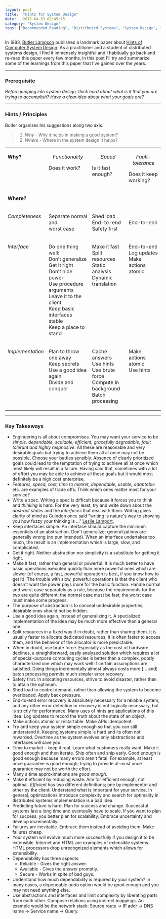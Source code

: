 ```yaml
---
layout: post
title:  "Hints for System Design"
date:   2012-04-03 02:45:15
category: "System Design"
tags: ["Recommended Reading", "Distributed Systems", "System Design", "Butler W. Lampson"]
---
```


In 1983, [Butler Lampson](http://research.microsoft.com/en-us/um/people/blampson/) published a landmark paper about [Hints of Computer System Design](http://research.microsoft.com/en-us/um/people/blampson/33-Hints/Acrobat.pdf). As a practitioner and a student of distributed systems design, I find it immensely insightful and I habitually go back and re-read this paper every few months. In this post I'll try and summarize some of the learnings from this paper that I've gained over the years.

<hr/>

### Prerequisite
_Before jumping into system design, think hard about what is it that you are trying to accomplish? Have a clear idea about what your goals are?_

<hr/>

### Hints / Principles

Butler organizes his suggestions along two axis.
>1. *Why* - Why it helps in making a good system?
>2. *Where* - Where in the system design it helps?

<P ALIGN="CENTER"><CENTER><TABLE CELLSPACING=0 BORDER=0 CELLPADDING=7 WIDTH=648>
<TR><TD WIDTH="19%" VALIGN="TOP">
<P><B>Why?</B></TD>
<TD WIDTH="31%" VALIGN="TOP">
<I><P ALIGN="CENTER">Functionality</P>
</I><P>Does it work?</TD>
<TD WIDTH="25%" VALIGN="TOP">
<I><P ALIGN="CENTER">Speed</I> </P>
<P>Is it fast enough?</TD>
<TD WIDTH="25%" VALIGN="TOP">
<I><P ALIGN="CENTER">Fault-tolerance</P>
</I><P>Does it keep working?</TD>
</TR>
<TR><TD WIDTH="19%" VALIGN="TOP">
<B><P>Where?</B></TD>
<TD WIDTH="31%" VALIGN="TOP">
<P>&nbsp;</TD>
<TD WIDTH="25%" VALIGN="TOP">
<P>&nbsp;</TD>
<TD WIDTH="25%" VALIGN="TOP">
<P>&nbsp;</TD>
</TR>
<TR><TD WIDTH="19%" VALIGN="TOP">
<I><P>Completeness</I></TD>
<TD WIDTH="31%" VALIGN="TOP">
<P>Separate normal and <BR>
worst case</TD>
<TD WIDTH="25%" VALIGN="TOP">
<P>Shed load<BR>
End-to-end<BR>
Safety first</TD>
<TD WIDTH="25%" VALIGN="TOP">
<P><BR>
End-to-end</TD>
</TR>
<TR><TD WIDTH="19%" VALIGN="TOP">
<I><P>Interface</I></TD>
<TD WIDTH="31%" VALIGN="TOP">
<P>Do one thing well:<BR>
Don’t generalize<BR>
Get it right<BR>
Don’t hide power<BR>
Use procedure arguments<BR>
Leave it to the client<BR>
Keep basic interfaces stable<BR>
Keep a place to stand</TD>
<TD WIDTH="25%" VALIGN="TOP">
<P>Make it fast<BR>
Split resources&#9;<BR>
Static analysis<BR>
Dynamic translation</TD>
<TD WIDTH="25%" VALIGN="TOP">
<P>End-to-end<BR>
Log updates<BR>
Make actions atomic</TD>
</TR>
<TR><TD WIDTH="19%" VALIGN="TOP">
<I><P>Implementation</I></TD>
<TD WIDTH="31%" VALIGN="TOP">
<P>Plan to throw one away<BR>
Keep secrets<BR>
Use a good idea again<BR>
Divide and conquer</TD>
<TD WIDTH="25%" VALIGN="TOP">
<P>Cache answers <BR>
Use hints &#9; <BR>
Use brute force<BR>
Compute in background<BR>
Batch processing</TD>
<TD WIDTH="25%" VALIGN="TOP">
<P>Make actions atomic<BR>
Use hints</TD>
</TR>
</TABLE>
</CENTER></P>

<hr/>

### Key Takeaways ###

* Engineering is all about compromises. You may want your service to be _simple, dependable, scalable, efficient, gracefully degradable, fault tolerant and highly respnosive_. All these are reasonable and very desirable goals but trying to achieve them all at once may not be possible. Choose your battles sensibly. Absence of clearly prioritized goals could lead to the temptation of trying to achieve all at once which most likely will result in a failure. Having said that, sometimes with a lot of effort you may be able to achieve all these goals but it would most definitely be a high cost enterprise.
* _Features, speed, cost, time to market, dependable, usable, adaptable_ etc. are examples of trade offs. Think which ones matter most for your service?
* Write a spec. Writing a spec is difficult because it forces you to think and _thinking_ is hard. For the very least, try and write down about the _abstract states_ and the _interfaces_ that deal with them. Writing gives clarity of mind as Guindon once said "writing is nature's way to showing you how fuzzy your thinking is ..." [Leslie Lamport](http://dpb.bitbucket.org/leslie-lamport-on-thinking-first-and-on-commenting-code-2007.html).
* Keep interfaces simple. An interface should capture the minimum essentials of an abstraction. Don't generalize; generalizations are generally wrong (no pun intended). When an interface undertakes too much, the result is an implementation which is large, slow, and complicated.
* Get it right. Neither abstraction nor simplicity is a substitute for getting it right.
* Make it fast, rather than general or powerful. It is much better to have basic operations executed quickly than more powerful ones which are slower (of course, a fast, powerful operation is best, if you know how to get it). The trouble with slow, powerful operations is that the client who doesn't want the power pays more for the basic function. Handle normal and worst case separately as a rule, because the requirements for the two are quite different: the normal case must be fast; the worst case must make some progress.
* The purpose of abstraction is to conceal undesirable properties; desirable ones should not be hidden.
* Use a good idea again, instead of generalizing it. A specialized implementation of the idea may be much more effective than a general one.
* Split resources in a fixed way if in doubt, rather than sharing them. It is usually faster to allocate dedicated resources, it is often faster to access them, and the behavior of the allocator is more predictable.
* When in doubt, use brute force. Especially as the cost of hardware declines, a straightforward, easily analyzed solution which requires a lot of special-purpose computing cycles is better than a complex, poorly characterized one which may work well if certain assumptions are satisfied. Doing things incrementally almost always costs more [... and] batch processing permits much simpler error recovery.
* Safety first. In allocating resources, strive to avoid disaster, rather than to attain the optimum.
* Shed load to control demand, rather than allowing the system to become overloaded. Apply back pressure.
* End-to-end error recovery is absolutely necessary for a reliable system, and any other error detection or recovery is not logically necessary, but is strictly for performance. Many uses of hints are applications of this idea. Log updates to record the truth about the state of an object.
* Make actions atomic or restartable. Make APIs idempotent.
* Try and keep your system simple enough so that you can still understand it. Keeping systems simple is hard and its often not rewarded. Overtime as the system evolves only abstractions and interfaces will save you.
* Time to market - keep it real. Learn what customers really want. Make it good enough and then iterate. Ship often and ship early. Good enough is good enough because many errors aren't fetal. For example, at least once guarantee is good enough; trying to provide at-most once guarantee may not be worth the effort.
* Many a time approximations are _good enough_.
* Make it efficient by reducing waste. Aim for efficient enough, not optimal. _Efficient_ has two different definitions; one by implementor and other by the client. Understand what is important for your service. In general, optimizations introduce complexity and search for optimality in distributed systems implementation is a bad idea.
* Predicting future is hard. Plan for success and change. Successful systems last a long time and eventually have to scale. If you want to plan for success; you better plan for scalability. Embrace uncertainty and develop incrementally.
* Failures are inevitable. Embrace them instead of avoiding them. Make failures cheap.
* Your system will evolve much more successfully if you design it to be extensible. Internet and HTML are examples of extensible systems. HTML processors drop unrecognized elements which allows for extensibility.
* Dependability has three aspects:
    - Reliable - Gives the right answer.
    - Available - Gives the answer promptly.
    - Secure - Works in spite of bad guys.
* Understand how much dependability is required by your system? In many cases, a dependable _undo_ option would be good enough and you may not need anything else.
* Use abstractions and interfaces and limit complexity by liberating parts from each other. Compose relations using indirect mappings. An example would be the network stack: Source route -> IP addr -> DNS name -> Service name  -> Query.
